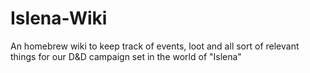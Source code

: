 # Islena-Wiki
An homebrew wiki to keep track of events, loot and all sort of relevant things for our D&amp;D campaign set in the world of "Islena"
